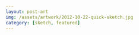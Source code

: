```yaml
---
layout: post-art
img: /assets/artwork/2012-10-22-quick-sketch.jpg
category: [sketch, featured]
---
```

